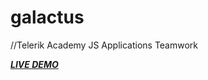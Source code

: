 # galactus
//Telerik Academy JS Applications Teamwork

[***LIVE DEMO***](https://rawgit.com/Team-Galactus/galactus/master/index.html)
